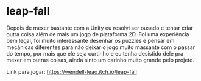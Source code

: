 # leap-fall

Depois de mexer bastante com a Unity eu resolvi ser ousado e tentar criar outra coisa além de mais um jogo de plataforma 2D. Foi uma experiência bem legal, foi muito interessante desenhar os puzzles e pensar em mecânicas diferentes para não deixar o jogo muito massante com o passar do tempo, por mais que ele seja curtinho e eu tenha desistido dele pra mexer em outras coisas, ainda sinto um carinho muito grande pelo projeto.

Link para jogar: https://wendell-leao.itch.io/leap-fall

